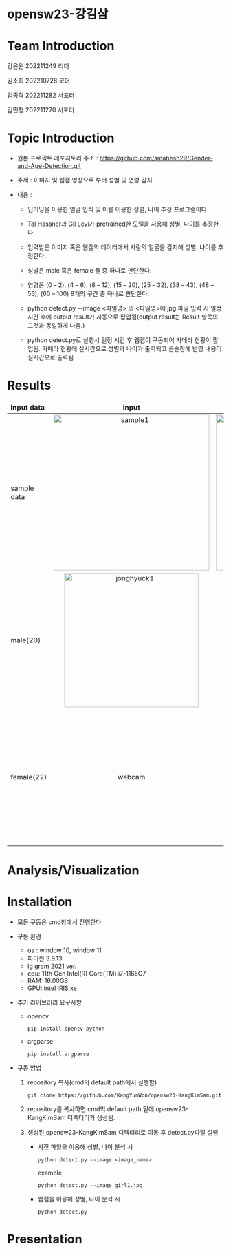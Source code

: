 # opensw23-강김삼

# Team Introduction
  강윤원 202211249 리더
  
  김소희 202210728 코더
  
  김종혁 202211282 서포터
  
  김민형 202211270 서포터
# Topic Introduction
  - 원본 프로젝트 레포지토리 주소 : https://github.com/smahesh29/Gender-and-Age-Detection.git

  - 주제 : 이미지 및 웹캠 영상으로 부터 성별 및 연령 감지

  - 내용 :
  
    - 딥러닝을 이용한 얼굴 인식 및 이를 이용한 성별, 나이 추정 프로그램이다.
  
    - Tal Hassner과 Gil Levi가 pretrained한 모델을 사용해 성별, 나이를 추정한다.
  
    - 입력받은 이미지 혹은 웹캠의 데이터에서 사람의 얼굴을 감지해 성별, 나이를 추정한다.
  
    - 성별은 male 혹은 female 둘 중 하나로 판단한다.
  
    - 연령은 (0 – 2), (4 – 6), (8 – 12), (15 – 20), (25 – 32), (38 – 43), (48 – 53), (60 – 100) 8개의 구간 중 하나로 판단한다.
    - python detect.py --image <파일명> 의 <파일명>에 jpg 파일 입력 시 일정 시간 후에 output result가 자동으로 팝업됨(output result는 Result 항목의 그것과 동일하게 나옴.)
    - python detect.py로 실행시 일정 시간 후 웹캠이 구동되어 카메라 현황이 팝업됨. 카메라 현황에 실시간으로 성별과 나이가 출력되고 콘솔창에 반영 내용이 실시간으로 출력됨
# Results
  |input data|input|output|
  |:---|:---:|:---:|
  |sample data|<img width="362" alt="sample1" src="https://github.com/KangYunWon/opensw23-KangKimSam/assets/127182199/f9516e0e-e243-4891-a9e8-10e6ead64501">|<img width="362" alt="sample1" src="https://github.com/KangYunWon/opensw23-KangKimSam/assets/127183027/58feb0e0-b17d-44fe-9e7a-484f48e9e581">|
  |male(20)|<img width="312" alt="jonghyuck1" src="https://github.com/KangYunWon/opensw23-KangKimSam/assets/127182199/d66de645-1bea-4fb9-9acf-671a72971934">|<img width="312" alt="jonghyuck1" src="https://github.com/KangYunWon/opensw23-KangKimSam/assets/127183027/a451eda9-9313-4f7e-a148-48d22b5ec638">|
  |female(22)|webcam|<img width="312" alt="webcam1" src="https://github.com/KangYunWon/opensw23-KangKimSam/assets/127182199/178094ee-74bb-4dea-b14c-e8cf86604fd8">|


# Analysis/Visualization

# Installation
- 모든 구동은 cmd창에서 진행한다.

- 구동 환경
  - os : window 10, window 11
  - 파이썬 3.9.13
  - lg gram 2021 ver.
  - cpu: 11th Gen Intel(R) Core(TM) i7-1165G7
  - RAM: 16.00GB
  - GPU: intel IRIS xe
 
- 추가 라이브러리 요구사항
  - opencv
  
    `pip install opencv-python`
  - argparse
  
    `pip install argparse`
    
- 구동 방법    
 
  1. repository 복사(cmd의 default path에서 실행함) 

      `git clone https://github.com/KangYunWon/opensw23-KangKimSam.git`
    
  2. repository를 복사하면 cmd의 default path 밑에 opensw23-KangKimSam 디렉터리가 생성됨.
  
  3. 생성된 opensw23-KangKimSam 디렉터리로 이동 후 detect.py파일 실행
  
      - 사진 파일을 이용해 성별, 나이 분석 시

        `python detect.py --image <image_name>`
      
        example
      
          `python detect.py --image girl1.jpg`
          
      - 웹캠을 이용해 성별, 나이 분석 시

        `python detect.py`
    
# Presentation
